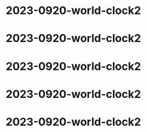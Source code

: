 # 2023-0920-world-clock2
# 2023-0920-world-clock2
# 2023-0920-world-clock2
# 2023-0920-world-clock2
# 2023-0920-world-clock2
